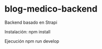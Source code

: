 # blog-medico-backend
 Backend basado en Strapi

Instalación:
npm install

Ejecución
npm run develop
